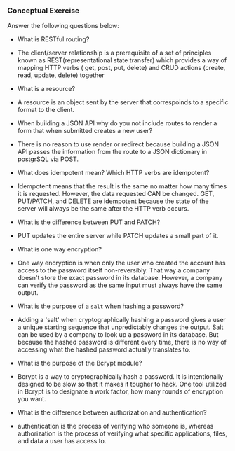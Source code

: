 ### Conceptual Exercise

Answer the following questions below:

- What is RESTful routing?
- The client/server relationship is a prerequisite of a set of principles known as REST(representational state transfer) which provides a way of mapping HTTP verbs ( get, post, put, delete) and CRUD actions (create, read, update, delete) together

- What is a resource?
- A resource is an object sent by the server that correspoinds to a specific format to the client.

- When building a JSON API why do you not include routes to render a form that when submitted creates a new user?
- There is no reason to use render or redirect because building a JSON API passes the information from the route to a JSON dictionary in postgrSQL via POST.

- What does idempotent mean? Which HTTP verbs are idempotent?
- Idempotent means that the result is the same no matter how many times it is requested. However, the data requested CAN be changed. GET, PUT/PATCH, and DELETE are idempotent because the state of the server will always be the same after the HTTP verb occurs.

- What is the difference between PUT and PATCH?
- PUT updates the entire server while PATCH updates a small part of it.

- What is one way encryption?
- One way encryption is when only the user who created the account has access to the password itself non-reversibly. That way a company doesn't store the exact password in its database. However, a company can verify the password as the same input must always have the same output.

- What is the purpose of a `salt` when hashing a password?
- Adding a 'salt' when cryptographically hashing a password gives a user a unique starting sequence that unpredictably changes the output. Salt can be used by a company to look up a password in its database. But because the hashed password is different every time, there is no way of accessing what the hashed password actually translates to.


- What is the purpose of the Bcrypt module?
- Bcrypt is a way to cryptographically hash a password. It is intentionally designed to be slow so that it makes it tougher to hack. One tool utilized in Bcrypt is to designate a work factor, how many rounds of encryption you want.

- What is the difference between authorization and authentication?
- authentication is the process of verifying who someone is, whereas authorization is the process of verifying what specific applications, files, and data a user has access to.

